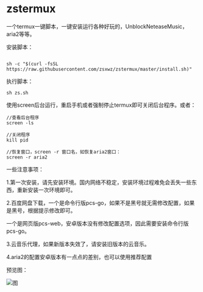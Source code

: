 # zstermux

一个termux一键脚本，一键安装运行各种好玩的，UnblockNeteaseMusic，aria2等等。

安装脚本：
```

sh -c "$(curl -fsSL https://raw.githubusercontent.com/zsxwz/zstermux/master/install.sh)"  
```

执行脚本：
```
sh zs.sh
```

使用screen后台运行，重启手机或者强制停止termux即可关闭后台程序。或者：
```
//查看后台程序
screen -ls

//关闭程序
kill pid

//恢复窗口，screen -r 窗口名，如恢复aria2窗口：
screen -r aria2
```
一些注意事项：

1.第一次安装，请先安装环境。国内网络不稳定，安装环境过程难免会丢失一些东西，重新安装一次环境即可。

2.百度网盘下载，一个是命令行版pcs-go，如果不是黑号就无需修改配置，如果是黑号，根据提示修改即可。

一个是网页版pcs-web，安卓版本没有修改配置选项，因此需要安装命令行版pcs-go。

3.云音乐代理，如果新版本失效了，请安装旧版本的云音乐。

4.aria2的配置安卓版本有一点点的差别，也可以使用推荐配置


预览图：

![图](https://ae01.alicdn.com/kf/Ha1f04148117e4eec9637a729ac7ad307l.jpg)
